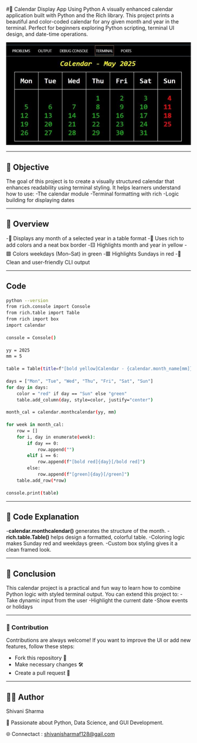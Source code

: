 #📅 Calendar Display App Using Python
A visually enhanced calendar application built with Python and the Rich library. This project prints a beautiful and color-coded calendar for any given month and year in the terminal. Perfect for beginners exploring Python scripting, terminal UI design, and date-time operations.


![IMAGE ](https://github.com/ShivanisharmaF128/Calendar-_using-python/blob/main/output.jfif)

---

## 📌 Objective
The goal of this project is to create a visually structured calendar that enhances readability using terminal styling. It helps learners understand how to use:
-The calendar module
-Terminal formatting with rich
-Logic building for displaying dates

---

## 📝 Overview
-📆 Displays any month of a selected year in a table format
-🎨 Uses rich to add colors and a neat box border
-🟨 Highlights month and year in yellow
-🟩 Colors weekdays (Mon–Sat) in green
-🟥 Highlights Sundays in red
-🧪 Clean and user-friendly CLI output

---
## Code
```sh
python --version
from rich.console import Console
from rich.table import Table
from rich import box
import calendar

console = Console()

yy = 2025
mm = 5

table = Table(title=f"[bold yellow]Calendar - {calendar.month_name[mm]} {yy}[/bold yellow]", box=box.SQUARE)

days = ["Mon", "Tue", "Wed", "Thu", "Fri", "Sat", "Sun"]
for day in days:
    color = "red" if day == "Sun" else "green"
    table.add_column(day, style=color, justify="center")

month_cal = calendar.monthcalendar(yy, mm)

for week in month_cal:
    row = []
    for i, day in enumerate(week):
        if day == 0:
            row.append("")
        elif i == 6:
            row.append(f"[bold red]{day}[/bold red]")
        else:
            row.append(f"[green]{day}[/green]")
    table.add_row(*row)

console.print(table)


```
---
## 📜 Code Explanation
-**calendar.monthcalendar()** generates the structure of the month.
-**rich.table.Table()** helps design a formatted, colorful table.
-Coloring logic makes Sunday red and weekdays green.
-Custom box styling gives it a clean framed look.

---

## 📢 Conclusion
This calendar project is a practical and fun way to learn how to combine Python logic with styled terminal output. You can extend this project to:
-Take dynamic input from the user
-Highlight the current date
-Show events or holidays

---
### 🤝 Contribution
Contributions are always welcome!
If you want to improve the UI or add new features, follow these steps:

- Fork this repository 📌
- Make necessary changes 🛠️
- Create a pull request 🔄

----


## 👨‍💻 Author

  Shivani Sharma
  
📌 Passionate about Python, Data Science, and GUI Development.

🌐 Connectact : shivanisharmaf128@gail.com 
